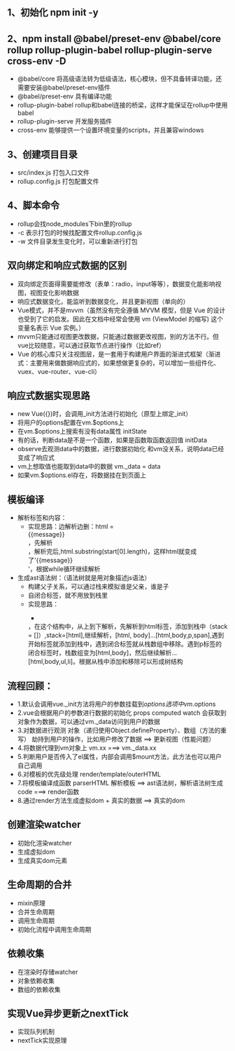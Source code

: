 ## 1、初始化 npm init -y
## 2、npm install @babel/preset-env @babel/core rollup rollup-plugin-babel rollup-plugin-serve cross-env -D
  - @babel/core 将高级语法转为低级语法，核心模块，但不具备转译功能，还需要安装@babel/preset-env插件
  - @babel/preset-env 具有编译功能
  - rollup-plugin-babel rollup和babel连接的桥梁，这样才能保证在rollup中使用babel
  - rollup-plugin-serve 开发服务插件
  - cross-env 能够提供一个设置环境变量的scripts，并且兼容windows

## 3、创建项目目录
  - src/index.js 打包入口文件
  - rollup.config.js 打包配置文件

## 4、脚本命令
  - rollup会找node_modules下bin里的rollup
  - -c 表示打包的时候找配置文件rollup.config.js
  - -w 文件目录发生变化时，可以重新进行打包

## 双向绑定和响应式数据的区别
   - 双向绑定页面得需要能修改（表单：radio，input等等），数据变化能影响视图，视图变化影响数据
   - 响应式数据变化，能监听到数据变化，并且更新视图（单向的）
 - Vue模式，并不是mvvm（虽然没有完全遵循 MVVM 模型，但是 Vue 的设计也受到了它的启发。因此在文档中经常会使用 vm (ViewModel 的缩写) 这个变量名表示 Vue 实例。）
 - mvvm只能通过视图更改数据，只能通过数据更改视图，别的方法不行。但vue比较随意，可以通过获取节点进行操作（比如ref）
 - Vue 的核心库只关注视图层，是一套用于构建用户界面的渐进式框架（渐进式：主要用来做数据响应式的，如果想做更复杂的，可以增加一些组件化、vuex、vue-router、vue-cli）

## 响应式数据实现思路
  - new Vue({})时，会调用_init方法进行初始化（原型上绑定_init）
  - 将用户的options配置在vm.$options上
  - 在vm.$options上搜索有没有data属性    initState
  - 有的话，判断data是不是一个函数，如果是函数取函数返回值   initData
  - observe去观测data中的数据，进行数据初始化   和vm没关系，说明data已经变成了响应式
  - vm上想取值也能取到data中的数据   vm._data = data 
  - 如果vm.$options.el存在，将数据挂在到页面上

## 模板编译
- 解析标签和内容：
  - 实现思路：边解析边删：html = <div id="app">{{message}}</div>，先解析<div id="app">，解析完后,html.substring(start[0].length)，这样html就变成了'{{message}}</div>'，根据while循环继续解析
- 生成ast语法树：（语法树就是用对象描述js语法）
  - 构建父子关系，可以通过栈来模拟谁是父亲，谁是子
  - 自闭合标签，就不用放到栈里
  - 实现思路：<html><body><p><span></span></p><ul><li></li></ul></body></html>，在这个结构中，从上到下解析，先解析到html标签，添加到栈中（stack = []）,stack=[html],继续解析，[html, body]...[html,body,p,span],遇到开始标签就添加到栈中，遇到闭合标签就从栈数组中移除。遇到p标签的闭合标签时，栈数组变为[html,body]，然后继续解析... [html,body,ul,li]。根据从栈中添加和移除可以形成树结构

## 流程回顾：
- 1.默认会调用vue._init方法将用户的参数挂载到$options选项中  vm.$options
- 2.vue会根据用户的参数进行数据的初始化 props  computed watch  会获取到对象作为数据，可以通过vm._data访问到用户的数据
- 3.对数据进行观测 对象（递归使用Object.defineProperty）、数组（方法的重写）  劫持到用户的操作，比如用户修改了数据 ==> 更新视图（性能问题）
- 4.将数据代理到vm对象上  vm.xx  ===> vm._data.xx
- 5.判断用户是否传入了el属性，内部会调用$mount方法，此方法也可以用户自己调用
- 6.对模板的优先级处理  render/template/outerHTML
- 7.将模板编译成函数  parserHTML  解析模板 ==> ast语法树，解析语法树生成code ===> render函数
- 8.通过render方法生成虚拟dom + 真实的数据  ==> 真实的dom
## 创建渲染watcher
- 初始化渲染watcher
- 生成虚拟dom
- 生成真实dom元素
## 生命周期的合并
- mixin原理
- 合并生命周期
- 调用生命周期
- 初始化流程中调用生命周期
## 依赖收集
- 在渲染时存储watcher
- 对象依赖收集
- 数组的依赖收集
## 实现Vue异步更新之nextTick
- 实现队列机制
- nextTick实现原理